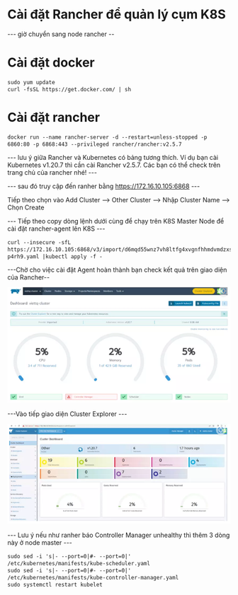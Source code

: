 # Cài đặt Rancher để quản lý cụm K8S

--- giờ chuyển sang node rancher --

# Cài đặt docker 
 
 ```
sudo yum update
curl -fsSL https://get.docker.com/ | sh
```

# Cài đặt rancher 

```
docker run --name rancher-server -d --restart=unless-stopped -p 6860:80 -p 6868:443 --privileged rancher/rancher:v2.5.7 
```

--- lưu ý giữa Rancher và Kubernetes có bảng tương thích. Ví dụ bạn cài Kubernetes v1.20.7 thì cần cài Rancher v2.5.7. Các bạn có thể check trên trang chủ của rancher nhé! ---
 
--- sau đó truy cập đến ranher bằng https://172.16.10.105:6868 ---

Tiếp theo chọn vào Add Cluster --> Other Cluster --> Nhập Cluster Name --> Chọn Create


--- Tiếp theo copy dòng lệnh dưới cùng để chạy trên K8S Master Node để cài đặt rancher-agent lên K8S ---

```
curl --insecure -sfL https://172.16.10.105:6868/v3/import/d6mqd55wnz7vh8ltfg4xvgnfhhmdvmdzxs5m6b24znl5chwjgd977q_c-p4rh9.yaml |kubectl apply -f -
```

---Chờ cho việc cài đặt Agent hoàn thành bạn check kết quả trên giao diện của Rancher--

![alt text](image.png)

---Vào tiếp giao diện Cluster Explorer ---

![alt text](image-1.png)

--- Lưu ý nếu như ranher báo Controller Manager unhealthy thì thêm 3 dòng này ở node master ---

```
sudo sed -i 's|- --port=0|#- --port=0|' /etc/kubernetes/manifests/kube-scheduler.yaml
sudo sed -i 's|- --port=0|#- --port=0|' /etc/kubernetes/manifests/kube-controller-manager.yaml
sudo systemctl restart kubelet
```

